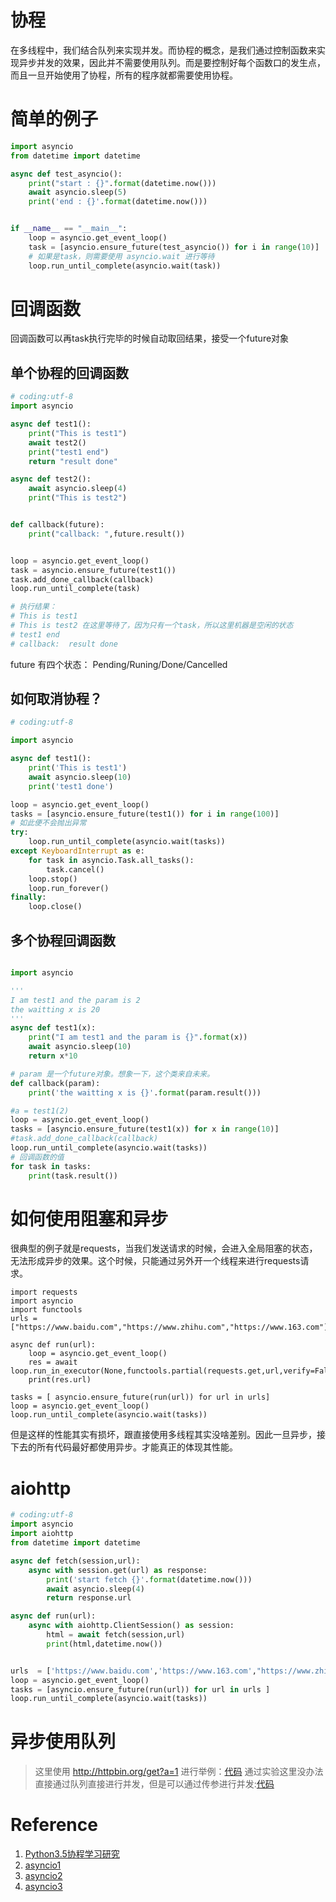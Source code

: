 # 协程
在多线程中，我们结合队列来实现并发。而协程的概念，是我们通过控制函数来实现异步并发的效果，因此并不需要使用队列。而是要控制好每个函数口的发生点，而且一旦开始使用了协程，所有的程序就都需要使用协程。

# 简单的例子
```py
import asyncio
from datetime import datetime 

async def test_asyncio():
    print("start : {}".format(datetime.now()))
    await asyncio.sleep(5)
    print('end : {}'.format(datetime.now()))


if __name__ == "__main__":
    loop = asyncio.get_event_loop()
    task = [asyncio.ensure_future(test_asyncio()) for i in range(10)]
    # 如果是task，则需要使用 asyncio.wait 进行等待
    loop.run_until_complete(asyncio.wait(task))
```

# 回调函数
回调函数可以再task执行完毕的时候自动取回结果，接受一个future对象
## 单个协程的回调函数
```py
# coding:utf-8 
import asyncio

async def test1():
    print("This is test1")
    await test2()
    print("test1 end")
    return "result done"

async def test2():
    await asyncio.sleep(4)
    print("This is test2")


def callback(future):
    print("callback: ",future.result())


loop = asyncio.get_event_loop()
task = asyncio.ensure_future(test1())
task.add_done_callback(callback)
loop.run_until_complete(task)

# 执行结果： 
# This is test1
# This is test2 在这里等待了，因为只有一个task，所以这里机器是空闲的状态
# test1 end
# callback:  result done
```
future 有四个状态： Pending/Runing/Done/Cancelled

## 如何取消协程？

```py
# coding:utf-8

import asyncio

async def test1():
    print('This is test1')
    await asyncio.sleep(10)
    print('test1 done')

loop = asyncio.get_event_loop()
tasks = [asyncio.ensure_future(test1()) for i in range(100)]
# 如此便不会抛出异常
try:
    loop.run_until_complete(asyncio.wait(tasks))
except KeyboardInterrupt as e:
    for task in asyncio.Task.all_tasks():
        task.cancel()
    loop.stop()
    loop.run_forever()
finally:
    loop.close()
```
## 多个协程回调函数
```py

import asyncio

'''
I am test1 and the param is 2
the waitting x is 20
'''
async def test1(x):
    print("I am test1 and the param is {}".format(x))
    await asyncio.sleep(10)
    return x*10

# param 是一个future对象。想象一下，这个类来自未来。
def callback(param):
    print('the waitting x is {}'.format(param.result()))

#a = test1(2)
loop = asyncio.get_event_loop()
tasks = [asyncio.ensure_future(test1(x)) for x in range(10)]
#task.add_done_callback(callback)
loop.run_until_complete(asyncio.wait(tasks))
# 回调函数的值
for task in tasks:
    print(task.result())
```

# 如何使用阻塞和异步
很典型的例子就是requests，当我们发送请求的时候，会进入全局阻塞的状态，无法形成异步的效果。这个时候，只能通过另外开一个线程来进行requests请求。
```
import requests
import asyncio
import functools
urls = ["https://www.baidu.com","https://www.zhihu.com","https://www.163.com"]

async def run(url):
    loop = asyncio.get_event_loop()
    res = await loop.run_in_executor(None,functools.partial(requests.get,url,verify=False))
    print(res.url)

tasks = [ asyncio.ensure_future(run(url)) for url in urls]
loop = asyncio.get_event_loop()
loop.run_until_complete(asyncio.wait(tasks))
```
但是这样的性能其实有损坏，跟直接使用多线程其实没啥差别。因此一旦异步，接下去的所有代码最好都使用异步。才能真正的体现其性能。

# aiohttp
```py
# coding:utf-8 
import asyncio
import aiohttp
from datetime import datetime 

async def fetch(session,url):
    async with session.get(url) as response:
        print('start fetch {}'.format(datetime.now()))
        await asyncio.sleep(4)
        return response.url

async def run(url):
    async with aiohttp.ClientSession() as session:
        html = await fetch(session,url)
        print(html,datetime.now())


urls  = ['https://www.baidu.com','https://www.163.com',"https://www.zhihu.com"]
loop = asyncio.get_event_loop()
tasks = [asyncio.ensure_future(run(url)) for url in urls ]
loop.run_until_complete(asyncio.wait(tasks))
```
# 异步使用队列
> 这里使用 http://httpbin.org/get?a=1 进行举例：[代码](_queue.py)
通过实验这里没办法直接通过队列直接进行并发，但是可以通过传参进行并发:[代码](_thread.py)


# Reference
1. [Python3.5协程学习研究](https://thief.one/2018/06/21/1/)
2. [asyncio1](https://link.zhihu.com/?target=http%3A//www.dongwm.com/archives/%25E4%25BD%25BF%25E7%2594%25A8Python%25E8%25BF%259B%25E8%25A1%258C%25E5%25B9%25B6%25E5%258F%2591%25E7%25BC%2596%25E7%25A8%258B-asyncio%25E7%25AF%2587/)
3. [asyncio2](https://link.zhihu.com/?target=http%3A//www.dongwm.com/archives/%25E4%25BD%25BF%25E7%2594%25A8Python%25E8%25BF%259B%25E8%25A1%258C%25E5%25B9%25B6%25E5%258F%2591%25E7%25BC%2596%25E7%25A8%258B-asyncio%25E7%25AF%2587-%25E4%25BA%258C/)
4. [asyncio3](https://link.zhihu.com/?target=http%3A//www.dongwm.com/archives/%25E4%25BD%25BF%25E7%2594%25A8Python%25E8%25BF%259B%25E8%25A1%258C%25E5%25B9%25B6%25E5%258F%2591%25E7%25BC%2596%25E7%25A8%258B-asyncio%25E7%25AF%2587-%25E4%25B8%2589/)